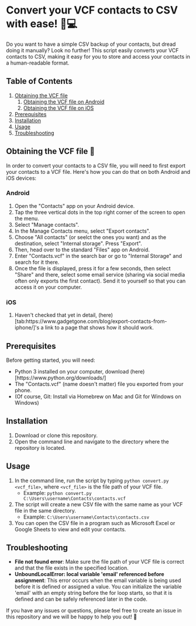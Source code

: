 <h1>Convert your VCF contacts to CSV with ease! 📱💻</h1><p>Do you want to have a simple CSV backup of your contacts, but dread doing it manually? Look no further! This script easily converts your VCF contacts to CSV, making it easy for you to store and access your contacts in a human-readable format.</p><h2>Table of Contents</h2><ol><li><a href="#obtaining-the-vcf-file" target="_new">Obtaining the VCF file</a><ol><li><a href="#android" target="_new">Obtaining the VCF file on Android</a></li><li><a href="#ios" target="_new">Obtaining the VCF file on iOS</a></li></ol></li><li><a href="#prerequisites" target="_new">Prerequisites</a></li><li><a href="#installation" target="_new">Installation</a></li><li><a href="#usage" target="_new">Usage</a></li><li><a href="#troubleshooting" target="_new">Troubleshooting</a></li></ol><h2>Obtaining the VCF file 📱</h2><p>In order to convert your contacts to a CSV file, you will need to first export your contacts to a VCF file. Here's how you can do that on both Android and iOS devices:</p><h3>Android</h3><ol><li>Open the "Contacts" app on your Android device.</li><li>Tap the three vertical dots in the top right corner of the screen to open the menu.</li><li>Select "Manage contacts".</li><li>In the Manage Contacts menu, select "Export contacts".</li><li>Choose "All contacts" (or seelct the ones you want) and as the destination, select "Internal storage". Press "Export".</li><li>Then, head over to the standard "Files" app on Android.</li><li>Enter "Contacts.vcf" in the search bar or go to "Internal Storage" and search for it there.</li><li>Once the file is displayed, press it for a few seconds, then select "Share" and there, select some email service (sharing via social media often only exports the first contact). Send it to yourself so that you can access it on your computer.</li></ol><h3>iOS</h3><ol><li>Haven't checked that yet in detail, (here)[tab:https://www.gadgetgone.com/blog/export-contacts-from-iphone/]'s a link to a page that shows how it should work. </li></ol><h2>Prerequisites</h2><p>Before getting started, you will need:</p><ul><li>Python 3 installed on your computer, download (here)[https://www.python.org/downloads/]</li><li>The "Contacts.vcf" (name doesn't matter) file you exported from your phone.</li><li>(Of course, Git: Install via Homebrew on Mac and Git for Windows on Windows)</li></ul><h2>Installation</h2><ol><li>Download or clone this repository.</li><li>Open the command line and navigate to the directory where the repository is located.</li></ol><h2>Usage</h2><ol><li>In the command line, run the script by typing <code>python convert.py &lt;vcf_file&gt;</code>, where <code>&lt;vcf_file&gt;</code> is the file path of your VCF file.<ul><li>Example: <code>python convert.py C:\Users\username\Contacts\contacts.vcf</code></li></ul></li><li>The script will create a new CSV file with the same name as your VCF file in the same directory.<ul><li>Example: <code>C:\Users\username\Contacts\contacts.csv</code></li></ul></li><li>You can open the CSV file in a program such as Microsoft Excel or Google Sheets to view and edit your contacts.</li></ol><h2>Troubleshooting</h2><ul><li><strong>File not found error</strong>: Make sure the file path of your VCF file is correct and that the file exists in the specified location.</li><li><strong>UnboundLocalError: local variable 'email' referenced before assignment</strong>: This error occurs when the email variable is being used before it is defined or assigned a value. You can initialize the variable 'email' with an empty string before the for loop starts, so that it is defined and can be safely referenced later in the code.</li></ul><p>If you have any issues or questions, please feel free to create an issue in this repository and we will be happy to help you out! 🤗</p>
